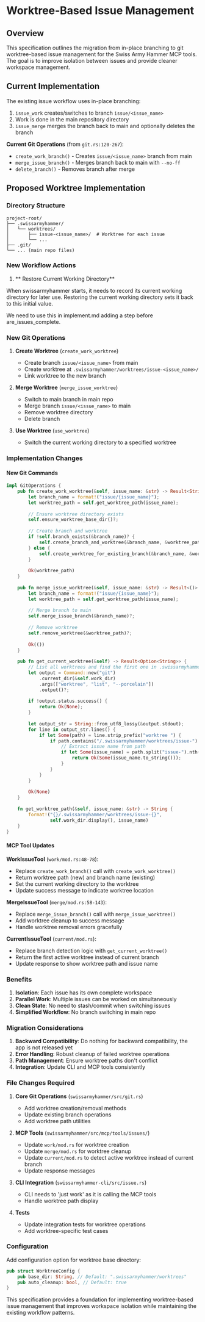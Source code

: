 # Worktree-Based Issue Management

## Overview

This specification outlines the migration from in-place branching to git worktree-based issue management for the Swiss Army Hammer MCP tools. The goal is to improve isolation between issues and provide cleaner workspace management.

## Current Implementation

The existing issue workflow uses in-place branching:

1. `issue_work` creates/switches to branch `issue/<issue_name>` 
2. Work is done in the main repository directory
3. `issue_merge` merges the branch back to main and optionally deletes the branch

**Current Git Operations** (from `git.rs:120-267`):
- `create_work_branch()` - Creates `issue/<issue_name>` branch from main
- `merge_issue_branch()` - Merges branch back to main with `--no-ff`
- `delete_branch()` - Removes branch after merge

## Proposed Worktree Implementation

### Directory Structure

```
project-root/
├── .swissarmyhammer/
│   └── worktrees/
│       ├── issue-<issue_name>/  # Worktree for each issue
│       └── ...
├── .git/
└── ... (main repo files)
```

### New Workflow Actions

1. ** Restore Current Working Directory**

When swissarmyhammer starts, it needs to record its current working directory for later use. 
Restoring the current working directory sets it back to this initial value.

We need to use this in implement.md adding a step before are_issues_complete.

### New Git Operations

1. **Create Worktree** (`create_work_worktree`)
   - Create branch `issue/<issue_name>` from main
   - Create worktree at `.swissarmyhammer/worktrees/issue-<issue_name>/`
   - Link worktree to the new branch

2. **Merge Worktree** (`merge_issue_worktree`)
   - Switch to main branch in main repo
   - Merge branch `issue/<issue_name>` to main
   - Remove worktree directory
   - Delete branch

3. **Use Worktree** (`use_worktree`)
    - Switch the current working directory to a specified worktree

### Implementation Changes

#### New Git Commands

```rust
impl GitOperations {
    pub fn create_work_worktree(&self, issue_name: &str) -> Result<String> {
        let branch_name = format!("issue/{issue_name}");
        let worktree_path = self.get_worktree_path(issue_name);
        
        // Ensure worktree directory exists
        self.ensure_worktree_base_dir()?;
        
        // Create branch and worktree
        if !self.branch_exists(&branch_name)? {
            self.create_branch_and_worktree(&branch_name, &worktree_path)?;
        } else {
            self.create_worktree_for_existing_branch(&branch_name, &worktree_path)?;
        }
        
        Ok(worktree_path)
    }
    
    pub fn merge_issue_worktree(&self, issue_name: &str) -> Result<()> {
        let branch_name = format!("issue/{issue_name}");
        let worktree_path = self.get_worktree_path(issue_name);
        
        // Merge branch to main
        self.merge_issue_branch(&branch_name)?;
        
        // Remove worktree
        self.remove_worktree(&worktree_path)?;
        
        Ok(())
    }
    
    pub fn get_current_worktree(&self) -> Result<Option<String>> {
        // List all worktrees and find the first one in .swissarmyhammer/worktrees/
        let output = Command::new("git")
            .current_dir(&self.work_dir)
            .args(["worktree", "list", "--porcelain"])
            .output()?;
            
        if !output.status.success() {
            return Ok(None);
        }
        
        let output_str = String::from_utf8_lossy(&output.stdout);
        for line in output_str.lines() {
            if let Some(path) = line.strip_prefix("worktree ") {
                if path.contains("/.swissarmyhammer/worktrees/issue-") {
                    // Extract issue name from path
                    if let Some(issue_name) = path.split("issue-").nth(1) {
                        return Ok(Some(issue_name.to_string()));
                    }
                }
            }
        }
        
        Ok(None)
    }
    
    fn get_worktree_path(&self, issue_name: &str) -> String {
        format!("{}/.swissarmyhammer/worktrees/issue-{}", 
                self.work_dir.display(), issue_name)
    }
}
```

#### MCP Tool Updates

**WorkIssueTool** (`work/mod.rs:48-78`):
- Replace `create_work_branch()` call with `create_work_worktree()`
- Return worktree path (new) and branch name (existing)
- Set the current working directory to the worktree
- Update success message to indicate worktree location

**MergeIssueTool** (`merge/mod.rs:58-143`):
- Replace `merge_issue_branch()` call with `merge_issue_worktree()`
- Add worktree cleanup to success message
- Handle worktree removal errors gracefully

**CurrentIssueTool** (`current/mod.rs`):
- Replace branch detection logic with `get_current_worktree()`
- Return the first active worktree instead of current branch
- Update response to show worktree path and issue name


### Benefits

1. **Isolation**: Each issue has its own complete workspace
2. **Parallel Work**: Multiple issues can be worked on simultaneously
3. **Clean State**: No need to stash/commit when switching issues
4. **Simplified Workflow**: No branch switching in main repo

### Migration Considerations

1. **Backward Compatibility**: Do nothing for backward compatibility, the app is not released yet
2. **Error Handling**: Robust cleanup of failed worktree operations
3. **Path Management**: Ensure worktree paths don't conflict
4. **Integration**: Update CLI and MCP tools consistently

### File Changes Required

1. **Core Git Operations** (`swissarmyhammer/src/git.rs`)
   - Add worktree creation/removal methods
   - Update existing branch operations
   - Add worktree path utilities

2. **MCP Tools** (`swissarmyhammer/src/mcp/tools/issues/`)
   - Update `work/mod.rs` for worktree creation
   - Update `merge/mod.rs` for worktree cleanup
   - Update `current/mod.rs` to detect active worktree instead of current branch
   - Update response messages

3. **CLI Integration** (`swissarmyhammer-cli/src/issue.rs`)
   - CLI needs to 'just work' as it is calling the MCP tools
   - Handle worktree path display

4. **Tests**
   - Update integration tests for worktree operations
   - Add worktree-specific test cases


### Configuration

Add configuration option for worktree base directory:
```rust
pub struct WorktreeConfig {
    pub base_dir: String, // Default: ".swissarmyhammer/worktrees"
    pub auto_cleanup: bool, // Default: true
}
```

This specification provides a foundation for implementing worktree-based issue management that improves workspace isolation while maintaining the existing workflow patterns.

